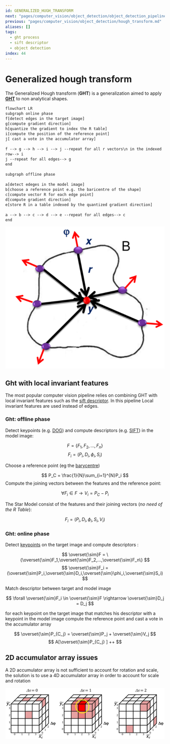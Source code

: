 ```yaml
---
id: GENERALIZED_HUGH_TRANSFORM
next: "pages/computer_vision/object_detection/object_detection_pipeline.md"
previous: "pages/computer_vision/object_detection/hough_transform.md"
aliases: []
tags:
  - ght process
  - sift descriptor
  - object detection
index: 44
---
```


# Generalized hough transform

The Generalized Hough transform (**GHT**) is a generalization aimed to apply **[GHT](pages/computer_vision/object_detection/hough_transform.md)** to non analytical shapes.

```mermaid
flowchart LR
subgraph online phase
f[detect edges in the target image]
g[compute gradient direction]
h[quantize the gradient to index the R table]
i[compute the position of the reference point]
j[ cast a vote in the accumulator array]

f --> g --> h --> i --> j --repeat for all r vectors\n in the indexed row--> i
j --repeat for all edges--> g
end

subgraph offline phase

a[detect edeges in the model image]
b[choose a reference point e.g. the baricentre of the shape]
c[compute vector R for each edge point]
d[compute gradient direction]
e[store R in a table indexed by the quantized gradient direction]

a --> b --> c --> d --> e --repeat for all edges--> c
end
```

![](assets/computer_vision/Pasted_image_20240427172424.png)

## Ght with local invariant features

The most popular computer vision pipeline relies on combining GHT with local invariant features such as the [sift descriptor](pages/computer_vision/local_features/sift_descriptor.md). In this pipeline Local invariant features are used instead of edges.

### Ght: offline phase

Detect keypoints (e.g. [DOG](pages/computer_vision/local_features/dog_detector.md)) and compute descriptors (e.g. [SIFT](pages/computer_vision/local_features/sift_descriptor.md)) in the model image:

$$
F = \{F_1,F_2,...,F_n\}
$$
$$
F_i = (P_i,D_i,\phi_i,S_i)
$$

Choose a reference point (eg the [barycentre](pages/computer_vision/image_segmentation_blob_analysis/blob_analysis.md#barycentre))

$$
P_C = \frac{1}{N}\sum_{i=1}^{N}P_i
$$
Compute the joining vectors between the features and the reference point:

$$
\forall F_i \in F \rightarrow V_i= P_C -P_i
$$

The Star Model consist of the features and their joining vectors (*no need of the R Table*):

$$
F_i = (P_i,D_i,\phi_i,S_i,V_i)
$$

### Ght: online phase

Detect [keypoints](pages/computer_vision/local_features/finding_correspondences.md#keypoints) on the target image and compute descriptors :

$$
\overset{\sim}F = \{\overset{\sim}F_1,\overset{\sim}F_2,...,\overset{\sim}F_n\}
$$
$$
\overset{\sim}F_i = (\overset{\sim}P_i,\overset{\sim}D_i,\overset{\sim}\phi_i,\overset{\sim}S_i)
$$

Match descriptor between target and model image

$$
\forall \overset{\sim}F_i \in \overset{\sim}F \rightarrow \overset{\sim}D_j = D_j
$$

for each keypoint on the target image that matches his descriptor with a keypoint in the model image compute the reference point and cast a vote in the accumulator array

$$
\overset{\sim}P_{C_j} = \overset{\sim}P_j + \overset{\sim}V_j
$$
$$
A[\overset{\sim}P_{C_j} ] ++
$$

## 2D accumulator array issues

A 2D accumulator array is not sufficient to account for rotation and scale, the solution is to use a 4D accumulator array in order to account for scale and rotation

![](assets/computer_vision/Pasted_image_20240428143913.png)

